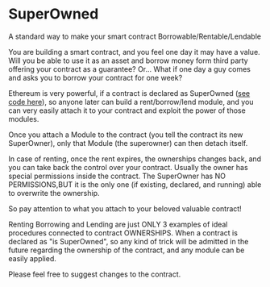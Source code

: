 # SuperOwned
A standard way to make your smart contract Borrowable/Rentable/Lendable

You are building a smart contract, and  you feel one day it may have a value.
Will you be able to use it as an asset and borrow money form third party offering your contract as a guarantee?
Or... What if one day a guy comes and asks you to borrow your contract for one week?

Ethereum is very powerful, if a contract is declared as SuperOwned (<a href="https://github.com/monkeyscage/SuperOwned/blob/master/SuperOwned.sol">see code here</a>), so anyone later can build a rent/borrow/lend module, and you can very easily attach it to your contract and exploit the power of those modules.

Once you attach a Module to the contract (you tell the contract its new SuperOwner), only that Module (the superowner) can then detach itself.

In case of renting, once the rent expires, the ownerships changes back, and you can take back the control over your contract.
Usually the owner has special permissions inside the contract. The SuperOwner has NO PERMISSIONS,BUT it is the only one (if existing, declared, and running) able to overwrite the ownership.

So pay attention to what you attach to your beloved valuable contract!

Renting Borrowing and Lending are just ONLY 3 examples of ideal procedures connected to contract OWNERSHIPS.
When a contract is declared as "is SuperOwned", so any kind of trick will be admitted in the future regarding the ownership of the contract, and any module can be easily applied.

Please feel free to suggest changes to the contract.

